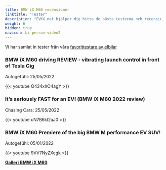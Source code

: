 ```yaml
---
title: BMW iX M60 recensioner
linktitle: "Tester"
description: "EVKX.net hjälper dig hitta de bästa testerna och recensionerna av denna modell."
weight: 6
hidden: true
navicon: bi-person-video2
---
```

Vi har samlat in tester från våra [favorittestare av elbilar](../../../../../guides/evreviewers/)

<div class="container text-center shadow p-2 pe-4 mb-5 bg-body-tertiary rounded border">
<h3>BMW iX M60 driving REVIEW - vibrating launch control in front of Tesla Gig</h3>
<p>Autogefühl: 25/05/2022</p>

{{< youtube Q434xhO4agY >}}

</div>
<div class="container text-center shadow p-2 pe-4 mb-5 bg-body-tertiary rounded border">
<h3>It’s seriously FAST for an EV! (BMW iX M60 2022 review)</h3>
<p>Chasing Cars: 25/05/2022</p>

{{< youtube uN7B6kI2aJ0 >}}

</div>
<div class="container text-center shadow p-2 pe-4 mb-5 bg-body-tertiary rounded border">
<h3>BMW iX M60 Premiere of the big BMW M performance EV SUV!</h3>
<p>Autogefühl: 05/01/2022</p>

{{< youtube 9VV7NyZXcgk >}}

</div>
<div class="mt-3 mb-3">
<a href="../gallery/" class="text-decoration-none text-black">
<strong><i class="bi-arrow-left"></i>Galleri  </strong>
</a>
<a href="../" class="text-decoration-none text-black float-end">
<strong>BMW iX M60 <i class="bi-arrow-right"></i></strong>
</a>
</div>
